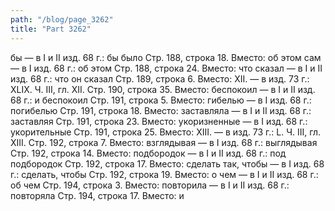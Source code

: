 ```yaml
---
path: "/blog/page_3262"
title: "Part 3262"
---
```


 бы — в I и II изд. 68 г.: бы было
Стр. 188, строка 18.
Вместо: об этом сам — в I изд. 68 г.: об этом
Стр. 188, строка 24.
Вместо: что сказал — в I и II изд. 68 г.: что он сказал
Стр. 189, строка 6.
Вместо: XII. — в изд. 73 г.: XLIX.
Ч. III, гл. XII.
Стр. 190, строка 35.
Вместо: беспокоил — в I и II изд. 68 г.: и беспокоил
Стр. 191, строка 5.
Вместо: гибелью — в I изд. 68 г.: погибелью
Стр. 191, строка 18.
Вместо: заставляла — в I и II изд. 68 г.: заставляя
Стр. 191, строка 23.
Вместо: укоризненные — в I изд. 68 г.: укорительные
Стр. 191, строка 25.
Вместо: XIII. — в изд. 73 г.: L.
Ч. III, гл. XIII.
Стр. 192, строка 7.
Вместо: взглядывая — в I изд. 68 г.: выглядывая
Стр. 192, строка 14.
Вместо: подбородок — в I и II изд. 68 г.: под подбородок
Стр. 192, строка 17.
Вместо: сделать так, чтобы — в I изд. 68 г.: сделать, чтобы
Стр. 192, строка 19.
Вместо: о чем — в I и II изд. 68 г.: об чем
Стр. 194, строка 3.
Вместо: повторила — в I и II изд. 68 г.: повторяла
Стр. 194, строка 17.
Вместо: и
